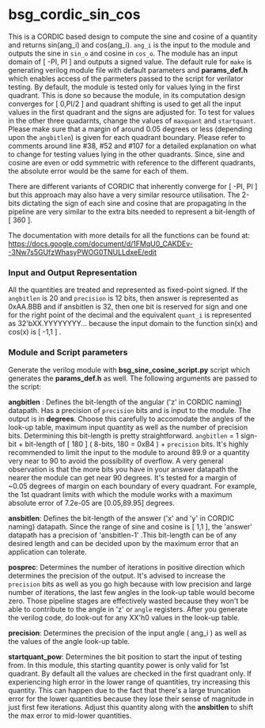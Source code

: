 # bsg_cordic_sin_cos  

This is a CORDIC based design to compute the sine and cosine of a quantity and returns sin(ang_i) and cos(ang_i). `ang_i` is the input to the module and outputs the sine in `sin_o` and cosine in `cos_o`. The module has an input domain of [ -PI, PI ] and outputs a signed value.
The default rule for `make` is generating verilog module file with default parameters and **params_def.h** which enables access of the parmeters passed to the script for verilator testing. By default, the module is tested only for values lying in the first quadrant. This is done
so because the module, in its computation design converges for [ 0,PI/2 ] and quadrant shifting is used to get all the input values in the first quadrant and the signs are adjusted for. To test for values in the other three quadarnts, change the values of `maxquant` and 
`startquant`. Please make sure that a margin of around 0.05 degrees or less (depending upon the `angbitlen`) is given for each quadrant boundary. Please refer to comments around line #38, #52 and #107 for a detailed explanation on what to change for testing values lying in the 
other quadrants. Since, sine and cosine are even or odd symmetric with reference to the different quadrants, the absolute error would be the same for each of them. 


There are different variants of CORDIC that inherently converge for [ -PI, PI ] but this approach may also have a very similar resource utilisation. The 2-bits dictating the sign of each sine and cosine that are propagating in the pipeline are very similar to the extra bits
needed to represent a bit-length of [ 360 ].

The documentation with more details for all the functions can be found at: https://docs.google.com/document/d/1FMqU0_CAKDEv--3Nw7s5GUfzWhasyPWOG0TNULLdxeE/edit

### Input and Output Representation
All the quantities are treated and represented as fixed-point signed. If the `angbitlen` is 20 and `precision` is 12 bits, then answer is represented as 0xAA.BBB and if ansbitlen is 32, then one bit is reserved for sign and one for the right point of the decimal and the equivalent `quant_i` is represented as 32'bXX.YYYYYYYY... because the input domain to the function sin(x) and cos(x) is [ -1,1 ] .  

### Module and Script parameters
Generate the verilog module with **bsg_sine_cosine_script.py** script which generates the **params_def.h** as well. The following arguments are passed to the script:

**angbitlen** : Defines the bit-length of the angular ('z' in CORDIC naming) datapath. Has a precision of `precision`  bits and is input to the module. The output is in  **degrees**. Choose this carefully to accomodate the angles of the look-up table, maximum input quantity as
well as the number of precision bits. Determining this bit-length is pretty straightforward. `angbitlen` = 1 sign-bit + bit-length of [ 180 ] ( 8-bits, 180 = 0xB4 ) + `precision` bits. It's highly recommended to limit the input to the module to around 89.9 or a quantity very near to 
90 to avoid the possibility of overflow. A very general observation is that the more bits you have in your answer datapath the nearer the module can get near 90 degrees. It's tested for a margin of ~0.05 degrees of margin on each boundary of every quadrant. For example, the 1st
quadrant limits with which the module works with a maximum absolute error of 7.2e-05 are [0.05,89.95] degrees.

**ansbitlen**: Defines the bit-length of the answer ('x' and 'y' in CORDIC naming) datapath. Since the range of sine and cosine is [ 1,1 ], the 'answer' datapath has a precision of 'ansbitlen-1' .This bit-length can be of any desired length and can be decided upon by the maximum error that an application can tolerate.  

**posprec**: Determines the number of iterations in positive direction which determines the precision of the output. It's advised to increase the `precision` bits as well as you go high because with low precision and large number of iterations, the last few angles in the look-up
table would become zero. Those pipeline stages are effectively wasted because they won't be able to contribute to the angle in 'z' or `angle` registers. After you generate the verilog code, do look-out for any XX'h0 values in the look-up table.  

**precision**: Determines the precision of the input angle ( ang_i ) as well as the values of the angle look-up table.  


**startquant_pow**: Determines the bit position to start the input of testing from. In this module, this starting quantity power is only valid for 1st quadrant. By default all the values are checked in the first quadrant only. If experiencing high error in the lower range of
quantities, try increasing this quantity. This can happen due to the fact that there's a large truncation error for the lower quantities because they lose their sense of magnitude in just first few iterations. Adjust this quantity along with the **ansbitlen** to shift the  max error to mid-lower quantities. 
